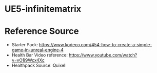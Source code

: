 # UE5-infinitematrix

# Reference Source
* Starter Pack: https://www.kodeco.com/454-how-to-create-a-simple-game-in-unreal-engine-4
* Health Bar Video reference: https://www.youtube.com/watch?v=vO1i9Wcx4Xc
* Healthpack Source: Quixel
